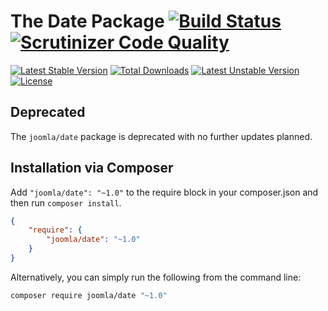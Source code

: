 # The Date Package [![Build Status](https://travis-ci.org/joomla-framework/date.png?branch=master)](https://travis-ci.org/joomla-framework/date) [![Scrutinizer Code Quality](https://scrutinizer-ci.com/g/joomla-framework/date/badges/quality-score.png?b=master)](https://scrutinizer-ci.com/g/joomla-framework/date/?branch=master)

[![Latest Stable Version](https://poser.pugx.org/joomla/date/v/stable)](https://packagist.org/packages/joomla/date)
[![Total Downloads](https://poser.pugx.org/joomla/date/downloads)](https://packagist.org/packages/joomla/date)
[![Latest Unstable Version](https://poser.pugx.org/joomla/date/v/unstable)](https://packagist.org/packages/joomla/date)
[![License](https://poser.pugx.org/joomla/date/license)](https://packagist.org/packages/joomla/date)

## Deprecated

The `joomla/date` package is deprecated with no further updates planned.

## Installation via Composer

Add `"joomla/date": "~1.0"` to the require block in your composer.json and then run `composer install`.

```json
{
	"require": {
		"joomla/date": "~1.0"
	}
}
```

Alternatively, you can simply run the following from the command line:

```sh
composer require joomla/date "~1.0"
```
